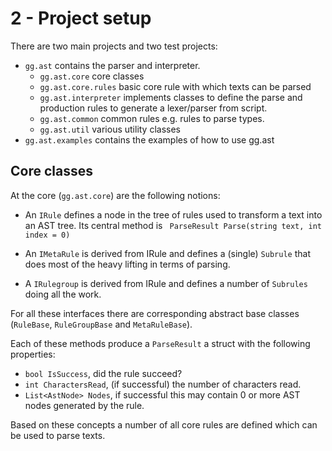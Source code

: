 # 2 - Project setup

There are two main projects and two test projects:

* `gg.ast` contains the parser and interpreter.
  * `gg.ast.core` core classes 
  * `gg.ast.core.rules` basic core rule with which texts can be parsed
  * `gg.ast.interpreter` implements classes to define the parse and production rules to generate a lexer/parser from script.
  * `gg.ast.common` common rules e.g. rules to parse types.
  * `gg.ast.util` various utility classes
* `gg.ast.examples` contains the examples of how to use gg.ast

## Core classes

At the core (`gg.ast.core`) are the following notions:

* An `IRule` defines a node in the tree of rules used to transform a text into an AST tree. Its central method is ` ParseResult Parse(string text, int index = 0)`

* An `IMetaRule` is derived from IRule and defines a (single) `Subrule` that does most of the heavy lifting in terms of parsing.

* A `IRulegroup` is derived from IRule and defines a number of `Subrules` doing all the work. 

For all these interfaces there are corresponding abstract base classes (`RuleBase`, `RuleGroupBase` and `MetaRuleBase`).

Each of these methods produce a `ParseResult` a struct with the following properties:

* `bool IsSuccess`, did the rule succeed?
* `int CharactersRead`, (if successful) the number of characters read.
* `List<AstNode> Nodes`, if successful this may contain 0 or more AST nodes generated by the rule. 

Based on these concepts a number of all core rules are defined which can be used to parse texts. 

